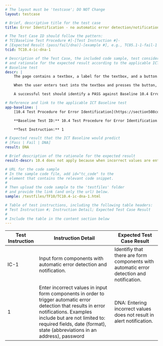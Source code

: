 ```yaml
---
# The layout must be 'testcase'; DO NOT Change
layout: testcase

# Brief, descriptive title for the test case
title: Error Identification - no automatic error detection/notification

# The Test Case ID should follow the pattern:
# TC[Baseline Test Procedure #]-[Test Instruction #]-
# [Expected Result (pass/fail/dna)]-[example #], e.g., TC05.1-1-fail-1
tcid: TC10.4-ic-dna-1

# Description of the Test Case, the included code sample, test considerations,
# and rationale for the expected result according to the applicable ICT
# Baseline test
descr: | 
    The page contains a textbox, a label for the textbox, and a button.

    When the user enters text into the textbox and presses the button, nothing happens. No validation is performed and no alert notification appears.

    A successful test should identify a PASS against Baseline 10.4 Error Identification.

# Reference and link to the applicable ICT Baseline test
app-baseline: | 
    [10.4 Test Procedure for Error Identification](https://section508coordinators.github.io/ICTTestingBaseline/10Forms.html#104-test-procedure-for-error-identification)

    **Baseline Test ID:** 10.4 Test Procedure for Error Identification

    **Test Instruction:** 1

# Expected result that the ICT Baseline would predict
# [Pass | Fail | DNA]
result: DNA

# Brief description of the rationale for the expected result
result-descr: 10.4 does not apply because when incorrect values are entered/submitted no alert notification are provided.

# URL for the code sample
# In the sample code file, add id="tc_code" to the
# element that contains the relevant code snippet.
#
# Then upload the code sample to the 'testfiles' folder
# and provide the link (and only the url) below.
sample: /testfiles/TF10/TC10.4-ic-dna-1.html

# Table of test instructions, including the following table headers:
# Test Instruction #; Instruction Detail; Expected Test Case Result
#
# Include the table in the content section below
---
```

| Test Instruction | Instruction Detail | Expected Test Case Result |
|------------------|--------------------|---------------------------|
| IC-1 | Input form components with automatic error detection and notification. | Identifiy that there are form components with automatic error detection and notification. |
| 1 | Enter incorrect values in input form components in order to trigger automatic error detection that results in error notifications. Examples include but are not limited to: required fields, date (format), state (abbreviations in an address), password | DNA: Entering incorrect values does not result in alert notification. |
